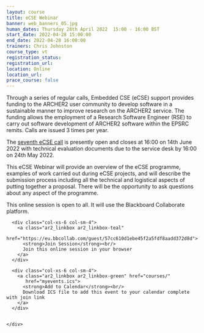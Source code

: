 ```yaml
---
layout: course
title: eCSE Webinar
banner: web_banners_05.jpg
human_dates: Thursday 28th April 2022  15:00 - 16:00 BST
start_date: 2022-04-28 15:00:00
end_date: 2022-04-28 16:00:00
trainers: Chris Johnston
course_type: vt
registration_status:
registration_url:
location: Online
location_url:
prace_course: false
---
```


Through a series of regular calls, Embedded CSE (eCSE) support provides funding to the ARCHER2 user community to develop software in a sustainable manner to improve research on the ARCHER2 service. The funding allows the employment of a Research Software Engineer (RSE) to carry out software development of ARCHER2 software within the EPSRC remits. Calls are issued 3 times per year.

The [seventh eCSE call](https://www.archer2.ac.uk/ecse/calls/) is presently open and closes at 16:00 on 14th June 2022 with technical evaluation documents due to the service desk by 16:00 on 24th May 2022.

This eCSE Webinar will provide an overview of the eCSE programme, examples of work carried out during eCSE projects, and will describe the submission process including all the technical and logistical aspects of putting together a proposal. There will be the opportunity to ask questions about any aspect of the programme.


This online session is open to all. It will use the Blackboard Collaborate platform.



<section id="service">

  <div class="row ">	

      <div class="col-xs-6 col-sm-4">
        <a class="ar2_linkbox ar2_linkbox-teal" 
          href="https://eu.bbcollab.com/guest/57cc610d1ebe45f2a5fdf8aadd372d8d">
          <strong>Join Session</strong><br/>
          Join this online session in your browser
        </a>
      </div>

      <div class="col-xs-6 col-sm-4">
        <a class="ar2_linkbox ar2_linkbox-green" href="courses/"
           href="myevents.ics">
          <strong>Add to Calendar</strong><br/>
          Download ICS file to add this event to your calendar complete with join link
        </a>
      </div>

											
    </div>




<!--
<h2><a name="video">Video</a></h2>

<div>

<iframe title="Video"  width="560" height="315" src="https://www.youtube.com/embed/XXXXXXXXXXX" frameborder="0" allow="accelerometer; autoplay; encrypted-media; gyroscope; picture-in-picture" allowfullscreen></iframe>

</div>

-->

<!--

<section id="service">
  <div class="container">
    <div class="row ">	



      <div class="col-xs-6 col-sm-4">
        <a class="ar2_linkbox ar2_linkbox-teal" href="  ">
          <strong>Transcript</strong><br/>
          Download a transcript of the video audio
        </a>
      </div>



      <div class="col-xs-6 col-sm-4">
        <a class="ar2_linkbox ar2_linkbox-green" href="courses/"
           href="ARCHER2_Training_VT.pdf">
          <strong>Slides</strong><br/>
          Download pdf of the presentation.
        </a>
      </div>
										
    </div>
  </div>
</section>
-->
